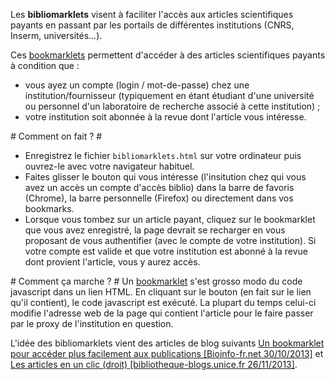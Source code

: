 Les **bibliomarklets** visent à faciliter l'accès aux articles scientifiques payants en passant par les portails de différentes institutions (CNRS, Inserm, universités...).

Ces [bookmarklets](http://fr.wikipedia.org/wiki/Bookmarklet) permettent d'accéder à des articles scientifiques payants à condition que : 

* vous ayez un compte (login / mot-de-passe) chez une institution/fournisseur (typiquement en étant étudiant d'une université ou personnel d'un laboratoire de recherche associé à cette institution) ;
* votre institution soit abonnée à la revue dont l'article vous intéresse.

# Comment on fait ? #
* Enregistrez le fichier `bibliomarklets.html` sur votre ordinateur puis ouvrez-le avec votre navigateur habituel.
* Faites glisser le bouton qui vous intéresse (l'insitution chez qui vous avez un accès un compte d'accès biblio) dans la barre de favoris (Chrome), la barre personnelle (Firefox) ou directement dans vos bookmarks.
* Lorsque vous tombez sur un article payant, cliquez sur le bookmarklet que vous avez enregistré, la page devrait se recharger en vous proposant de vous authentifier (avec le compte de votre institution). Si votre compte est valide et que votre institution est abonné à la revue dont provient l'article, vous y aurez accès.

# Comment ça marche ? #
Un [bookmarklet](http://fr.wikipedia.org/wiki/Bookmarklet) s'est grosso modo du code javascript dans un lien HTML. En cliquant sur le bouton (en fait sur le lien qu'il contient), le code javascript est exécuté. La plupart du temps celui-ci modifie l'adresse web de la page qui contient l'article  pour le faire passer par le proxy de l'institution en question.


<p>L'idée des bibliomarklets vient des articles de blog suivants <a href="http://bioinfo-fr.net/un-bookmarklet-pour-acceder-plus-facilement-aux-publications">Un bookmarklet pour accéder plus facilement aux publications [Bioinfo-fr.net 30/10/2013]</a> et <a href="">Les articles en un clic (droit) [bibliotheque-blogs.unice.fr 26/11/2013]</a>.
